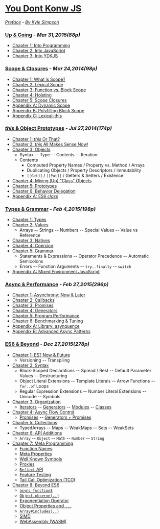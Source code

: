 # [You Dont Konw JS](https://github.com/getify/You-Dont-Know-JS) 
*[Preface](preface.md) - [By Kyle Simpson](https://github.com/getify)*
### [Up & Going](up%20%26%20going/toc.md) - *Mar 31,2015(88p)*  
* [Chapter 1: Into Programming](up%20%26%20going/ch1.md)
* [Chapter 2: Into JavaScript](up%20%26%20going/ch2.md)
* [Chapter 3: Into YDKJS](up%20%26%20going/ch3.md)
### [Scope & Closures](scope%20%26%20closures/toc.md) - *Mar 24,2014(98p)*   
* [Chapter 1: What is Scope?](scope%20%26%20closures/ch1.md)
* [Chapter 2: Lexical Scope](scope%20%26%20closures/ch2.md)
* [Chapter 3: Function vs. Block Scope](scope%20%26%20closures/ch3.md)
* [Chapter 4: Hoisting](scope%20%26%20closures/ch4.md)
* [Chapter 5: Scope Closures](scope%20%26%20closures/ch5.md)
* [Appendix A: Dynamic Scope](scope%20%26%20closures/apA.md)
* [Appendix B: Polyfilling Block Scope](scope%20%26%20closures/apB.md)
* [Appendix C: Lexical-this](scope%20%26%20closures/apC.md)
### [*this* & Object Prototypes](this%20%26%20object%20prototypes/toc.md) - *Jul 27,2014(174p)*  
* [Chapter 1: *this* Or That?](this%20%26%20object%20prototypes/ch1.md)
* [Chapter 2: *this* All Makes Sense Now!](this%20%26%20object%20prototypes/ch2.md)
* [Chapter 3: Objects](this%20%26%20object%20prototypes/ch3.md)
	* Syntax -- Type -- Contents -- Iteration
	* Contents
		* Computed Property Names / Property vs. Method / Arrays
		* Duplicating Objects / Property Descriptors / Immutability
		* `[[Get]]` / `[[Put]]` / Getters & Setters / Existence
* [Chapter 4: Mixing (Up) "Class" Objects](this%20%26%20object%20prototypes/ch4.md)
* [Chapter 5: Prototypes](this%20%26%20object%20prototypes/ch5.md)
* [Chapter 6: Behavior Delegation](this%20%26%20object%20prototypes/ch6.md)
* [Appendix A: ES6 *class*](this%20%26%20object%20prototypes/apA.md)
### [Types & Grammar](types%20%26%20grammar/toc.md) - *Feb 4,2015(198p)*
* [Chapter 1: Types](types%20%26%20grammar/ch1.md)
* [Chapter 2: Values](types%20%26%20grammar/ch2.md)
	* Arrays -- Strings -- Numbers -- Special Values -- Value vs Reference
* [Chapter 3: Natives](types%20%26%20grammar/ch3.md)
* [Chapter 4: Coercion](types%20%26%20grammar/ch4.md)
* [Chapter 5: Grammar](types%20%26%20grammar/ch5.md)
	* Statements & Expressions -- Operator Precedence -- Automatic Semicolons
	* Errors -- Function Arguments -- `try..finally` -- `switch`
* [Appendix A: Mixed Environment JavaScript](types%20%26%20grammar/apA.md)
### [Async & Performance](async%20%26%20performance/toc.md) - *Feb 27,2015(296p)*
* [Chapter 1: Asynchrony: Now & Later](async%20%26%20performance/ch1.md)
* [Chapter 2: Callbacks](async%20%26%20performance/ch2.md)
* [Chapter 3: Promises](async%20%26%20performance/ch3.md)
* [Chapter 4: Generators](async%20%26%20performance/ch4.md)
* [Chapter 5: Program Performance](async%20%26%20performance/ch5.md)
* [Chapter 6: Benchmarking & Tuning](async%20%26%20performance/ch6.md)
* [Appendix A: Library: asynquence](async%20%26%20performance/apA.md)
* [Appendix B: Advanced Async Patterns](async%20%26%20performance/apB.md)
### [ES6 & Beyond](es6%20&%20beyond/toc.md) - *Dec 27,2015(278p)*
* [Chapter 1: ES? Now & Future](es6%20%26%20beyond/ch1.md)   
	* Versioning -- Transpiling   
* [Chapter 2: Syntax](es6%20%26%20beyond/ch2.md)
	* Block-Scoped Declarations -- Spread / Rest -- Default Parameter Values -- Destructuring
	* Object Literal Extensions -- Template Literals -- Arrow Functions -- `for..of` Loops
	* Regular Expression Extensions -- Number Literal Extensions -- Unicode -- Symbols
* [Chapter 3: Organization](es6%20%26%20beyond/ch3.md)
	* [Iterators](es6%20%26%20beyond/ch3.md#iterators) -- [Generators](es6%20%26%20beyond/ch3.md#generators) -- [Modules](es6%20%26%20beyond/ch3.md#modules) -- [Classes](es6%20%26%20beyond/ch3.md#classes)
* [Chapter 4: Async Flow Control](es6%20%26%20beyond/ch4.md)
	* [Promises](es6%20%26%20beyond/ch4.md#promises) -- [Generators + Promises](es6%20%26%20beyond/ch4.md#generators--promises)
* [Chapter 5: Collections](es6%20%26%20beyond/ch5.md)
	* TypedArrays -- Maps -- WeakMaps -- Sets -- WeakSets
* [Chapter 6: API Additions](es6%20%26%20beyond/ch6.md)
	* `Array` -- `Object` -- `Math` -- `Number` -- `String`
* [Chapter 7: Meta Programming](es6%20%26%20beyond/ch7.md)
	* [Function Names](es6%20%26%20beyond/ch7.md#function-names)
	* [Meta Properties](es6%20%26%20beyond/ch7.md#meta-properties)
	* [Well Known Symbols](es6%20%26%20beyond/ch7.md#well-known-symbols)
	* [Proxies](es6%20%26%20beyond/ch7.md#proxies)
	* [`Reflect` API](es6%20%26%20beyond/ch7.md#reflect-api)
	* [Feature Testing](es6%20%26%20beyond/ch7.md#feature-testing)
	* [Tail Call Optimization (TCO)](es6%20%26%20beyond/ch7.md#tail-call-optimization-tco)
* [Chapter 8: Beyond ES6](es6%20%26%20beyond/ch8.md)
	* [`async function`s](es6%20%26%20beyond/ch8.md#async-functions)
	* [`Object.observe(..)`](es6%20%26%20beyond/ch8.md#objectobserve)
	* [Exponentiation Operator](es6%20%26%20beyond/ch8.md#exponentiation-operator)
	* [Object Properties and `...`](es6%20%26%20beyond/ch8.md#objects-properties-and-)
	* [`Array#includes(..)`](es6%20%26%20beyond/ch8.md#arrayincludes)
	* [SIMD](es6%20%26%20beyond/ch8.md#simd)
	* [WebAssembly (WASM)](es6%20%26%20beyond/ch8.md#webassembly-wasm)
